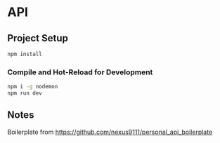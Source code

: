 # API

## Project Setup

```sh
npm install
```

### Compile and Hot-Reload for Development

```sh
npm i -g nodemon
npm run dev
```

## Notes

Boilerplate from https://github.com/nexus9111/personal_api_boilerplate
